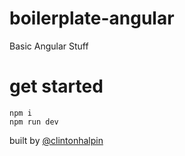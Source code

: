 # boilerplate-angular
Basic Angular Stuff

# get started
```
npm i 
npm run dev
```

built by [@clintonhalpin](http://twitter.com/clintonhalpin)


